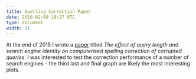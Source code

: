 ```yaml
---
title: Spelling Correction Paper
date: 2016-02-09 19:27 UTC
type: document
width: 11
---
```


At the end of 2015 I wrote a [paper](/blog/2016/02/09/query-corruption-paper/query_corruption_egan.pdf) titled *The effect of query length and search engine identity on computerised spelling correction of corrupted queries*. I was interested to test the correction performance of a number of search engines - the third last and final graph are likely the most interesting plots.

